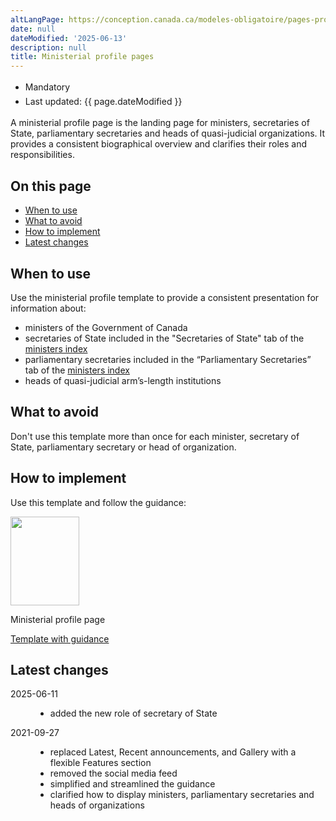 ```yaml
---
altLangPage: https://conception.canada.ca/modeles-obligatoire/pages-profil-ministres.html
date: null
dateModified: '2025-06-13'
description: null
title: Ministerial profile pages
---
```

<div class="row">
 <div class="col-md-12 pull-left">
  <ul class="list-inline small mrgn-bttm-sm" id="list-inline-desktop-only" style="line-height:1.65em">
   <li class="mrgn-rght-lg">
    <span class="label label-danger">Mandatory</span>
   </li>
   <li class="mrgn-rght-lg">Last updated: {{ page.dateModified }}</li>
  </ul>
 </div>
</div>

<p>A ministerial profile page is the landing page for ministers, secretaries of State, parliamentary secretaries and heads of quasi-judicial organizations. It provides a consistent biographical overview and clarifies their roles and responsibilities.</p>

<section>
 <h2>On this page</h2>
 <ul>
  <li>
   <a href="#when">When to use</a>
  </li>
  <li>
   <a href="#avoid">What to avoid</a>
  </li>
  <li>
   <a href="#how">How to implement</a>
  </li>
  <li>
   <a href="#latest">Latest changes</a>
  </li>
 </ul>
</section>

<section>
 <h2 id="when">When to use</h2>
 <p>Use the ministerial profile template to provide a consistent presentation for information about:</p>
 <ul>
  <li>ministers of the Government of Canada</li>
  <li>secretaries of State included in the "Secretaries of State" tab of the <a href="https://www.canada.ca/en/government/ministers.html">ministers index</a></li>
  <li>parliamentary secretaries included in the “Parliamentary Secretaries” tab of the <a href="https://www.canada.ca/en/government/ministers.html">ministers index</a></li>
  <li>heads of quasi-judicial arm’s-length institutions</li>
 </ul>
</section>

<section>
 <h2 id="avoid">What to avoid</h2>
 <p>Don't use this template more than once for each minister, secretary of State, parliamentary secretary or head of organization.</p>
</section>

<section>
 <h2 id="how">How to implement</h2>
 <p>Use this template and follow the guidance:</p>
 <div class="row mrgn-tp-lg mrgn-bttm-lg">
  <div class="col-xs-10 col-md-8 col-lg-8">
   <div class="gc-dwnld">
    <div class="row">
     <div class="col-xs-10 col-sm-3 col-lg-2">
      <img alt="" class="thumbnail gc-dwnld-img" height="142" src="../images/ministerial-page-cropped.jpg" width="110">
     </div>
     <div class="col-xs-12 col-sm-9 col-lg-10">
      <p class="mrgn-tp-md lead"><span>Ministerial profile page</span></p>
      <p><a class="btn btn-call-to-action" href="../coded-layout/ministerial-profile-pages.html">Template with guidance</a></p>
     </div>
    </div>
   </div>
  </div>
 </div>
 <section>
  <h2 id="changes">Latest changes</h2>
  <dl class="dl-horizontal">
   <dt>
    <time class="link-muted" datetime="2025-06-11">2025-06-11</time>
   </dt>
   <dd>
    <ul>
      <li>added the new role of secretary of State</li>
    </ul>
   </dd>
   <dt>
    <time class="link-muted" datetime="2021-09-27">2021-09-27</time>
   </dt>
   <dd>
    <ul>
     <li>replaced Latest, Recent announcements, and Gallery with a flexible Features section</li>
     <li>removed the social media feed</li>
     <li>simplified and streamlined the guidance</li>
     <li>clarified how to display ministers, parliamentary secretaries and heads of organizations</li>
    </ul>
   </dd>
  </dl>
 </section>
</section>
